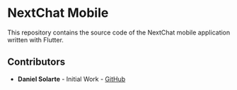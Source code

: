 # NextChat Mobile

This repository contains the source code of the NextChat mobile application written with Flutter.

## Contributors
- **Daniel Solarte** - Initial Work - [GitHub](https://github.com/danielsolartech)
